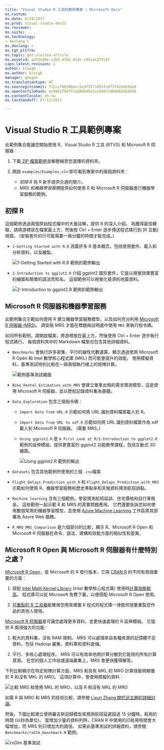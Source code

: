 ```yaml
---
title: "Visual Studio R 工具的範例專案 | Microsoft Docs"
ms.custom: 
ms.date: 6/29/2017
ms.prod: visual-studio-dev15
ms.reviewer: 
ms.suite: 
ms.technology:
- devlang-r
ms.devlang: r
ms.tgt_pltfrm: 
ms.topic: get-started-article
ms.assetid: aa52ed0e-cdb5-4fb2-814c-c94cac2ffc6f
caps.latest.revision: 1
author: kraigb
ms.author: kraigb
manager: ghogen
ms.translationtype: HT
ms.sourcegitcommit: 712cc780388acc5e373f71d51fc8f1f42adb5bed
ms.openlocfilehash: ec9862f9e7fcbd084d5e12c0467c8b608a5b4956
ms.contentlocale: zh-tw
ms.lasthandoff: 07/12/2017

---
```


# <a name="r-tools-for-visual-studio-sample-projects"></a>Visual Studio R 工具範例專案

此範例集合能讓您開始使用 R、Visual Studio R 工具 (RTVS) 和 Microsoft R 伺服器︰

1. 下載[ ZIP 檔案範例](https://github.com/Microsoft/RTVS-docs/archive/master.zip)並解壓縮至您選擇的資料夾。
1. 開啟 `examples/Examples.sln` 即可看到專案中的兩個資料夾︰

    - *初探 R* 為 R 新手提供合適的簡介。
    - *MRS 和機器學習服務*提供如何使用 R 和 Microsoft R 伺服器進行機器學習服務的範例。

## <a name="a-first-look-at-r"></a>初探 R

這個範例透過兩個原始程式檔中的大量註解，提供 R 的深入介紹。 為獲得最佳體驗，請將游標放在檔案最上方，然後按 Ctrl + Enter 逐步傳送程式碼行到 [R 互動] 視窗。 (安裝套件的行可能需要一兩分鐘的時間才能完成。)

- `1-Getting Started with R.R` 涵蓋許多 R 基本概念，包括使用套件、載入和分析資料，以及繪製。

    ![1-Getting Started with R.R 範例的範例輸出](media/samples-getting-started-output.png)

- `2-Introduction to ggplot2.R` 介紹 ggplot2 圖形套件，它是以視覺效果豐富的繪圖和簡單的語法而知名。 這個範例可以視覺化斐濟的地震資料。

    ![2-Introduction to ggplot2.R 範例的範例輸出](media/samples-ggplot-output.png)


## <a name="microsoft-r-server-and-machine-learning"></a>Microsoft R 伺服器和機器學習服務

此範例集合示範如何使用 R 建立機器學習服務模型，以及如何充分利用 [Microsoft R 伺服器 (MRS)](http://aka.ms/rtvs-msft-r)。 請安裝 MRS 才能在標題與註明處中使用 `MRS` 來執行指令碼。

如同所有範例，請開啟檔案、將游標放在最上方，然後使用 Ctrl + Enter 逐步執行程式碼行。 每個資料夾中的 Markdown 檔案也包含其他詳細資料。

- `Benchmarks` 會執行許多密集、平行的線性代數運算，顯示透過使用 Microsoft R Open 和 Intel 數學核心程式庫 (MKL) 而可能會提升的效能。 使用模擬資料，基準測試特別比較在一與兩個執行緒上的矩陣計算。

    ![範例基準測試繪圖](media/samples-mro-benchmark-plot.png)

- `Bike_Rental_Estimation_with_MRS` 會建立單車出租的需求預測模型，這是使用 Microsoft R 伺服器，並以歷程記錄資料集為基礎。 

- `Data_Exploration` 包含三個指令碼：  
    - `Import Data from URL.R` 示範如何將 URL 識別資料檔案載入到 R。
    - `Import Data from URL to xdf.R` 示範如何將 URL 識別資料檔案作為 xdf 載入到 Microsoft R 伺服器。 (需要 MRS。)
    - `Using ggplot2.R` 是 `A First Look at R/2-Introduction to ggplot2.R` 範例的延伸模組，提供更豐富的 ggplot2 功能教學課程，包括互動式 3D 繪圖。

        ![Using ggplot2.R 範例的輸出](media/samples-3d-interactive.png)

- `Datasets` 包含其他範例所使用的三個 `.csv`檔案
- `Flight_Delays_Prediction_with_R` 和 `Flight_Delays_Prediction_with_MRS` 示範如何使用 R、機器學習服務和歷史準點率和天候資料預測航班誤點。 
- `Machine learning` 含有三個範例，學習預測航班延誤、住宅價格和自行車租金。 這些範例一起示範 R 和 MRS 的真實問題應用。 它們還要告訴您如何使用數個常用的機器學習模型，並使用 [Azure Machine Learning](https://azure.microsoft.com/services/machine-learning/) 工作區將其部署為 Azure Web 服務。

- `R_MRO_MRS_Comparison` 是六個部分的比較，顯示 R、Microsoft R Open 和 Microsoft R 伺服器在命令、語法、建構和效能方面的相似性和差異。

## <a name="whats-special-about-microsoft-r-open-and-microsoft-r-server"></a>Microsoft R Open 與 Microsoft R 伺服器有什麼特別之處？

[Microsoft R Open](http://aka.ms/rtvs-r-open)，是 Microsoft 的 R 發行版本，它與 [CRAN R](https://cran.r-project.org/) 的不同有兩個重要的方面︰

1. 搭配 [Intel Math Kernel Library](https://software.intel.com/intel-mkl) (Intel 數學核心程式庫) 使用時[計算效能較高](https://mran.revolutionanalytics.com/rro/#intelmkl1)。 程式庫可以從 Microsoft 免費下載，以便搭配 Microsoft R Open 使用。

1. [可重製的 R 工具箱](https://mran.revolutionanalytics.com/rro/#reproducibility)能確保您用來建置 R 程式的程式庫一律能供想要重製您作品的其他人使用。

[Microsoft R 伺服器](http://aka.ms/rtvs-msft-r)是可讓您處理更多資料，並更快速處理的 R 延伸模組。 它提供 R 兩項強大的功能︰

1. 較大的資料集，沒有 RAM 限制。 MRS 可以處理來自各種來源的記憶體不足資料，包括 Hadoop 叢集、資料庫和資料倉儲。

1. 平行、多核心處理程序。 MRS 可以有效率地將計算分散到它能用的所有計算資源。 在您的個人工作站或遠端叢集上，MRS 會更快獲得解答。

下列比較顯示在特定矩陣計算方面，MRS 和具有 MKL 的 MRO 計算效能明顯優於 R 和沒有 MKL 的 MRO。 這項計算中，會使用模擬的資料︰

![比較 MRS 和使用 MKL 的 MRO，以及 R 和沒有 MKL 的 MRO](media/samples-speed-comparison.png)

如需 R 與 MRO 和 MRS 的技術比較，請參閱 [Lixun Zhang 關於這主題的詳細討論](http://htmlpreview.github.io/?https://github.com/lixzhang/R-MRO-MRS/blob/master/Introduction_to_MRO_and_MRS.html)。

然後，下圖比較建立使用羅吉斯迴歸模型來預測航班延遲超過 15 分鐘時，耗用的時間 (以秒為單位)。  當增加少量的資料列時，CRAN R 中使用的已耗用時間會大幅增加，而 MRS 則只增加大約兩倍。 如需此基準測試的詳細資料，請參閱 `Benchmarks/rxGlm_benchmark.R` 範例。

![rxGlm 基準測試](media/samples-rxGLM-benchmark.png)

